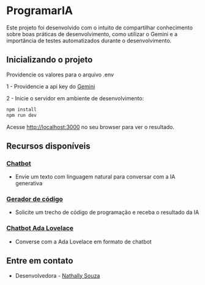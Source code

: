 # ProgramarIA

Este projeto foi desenvolvido com o intuito de compartilhar conhecimento sobre boas práticas de desenvolvimento, como utilizar o Gemini e a importância de testes automatizados durante o desenvolvimento.

## Inicializando o projeto

Providencie os valores para o arquivo .env 

1 - Providencie a api key do [Gemini](https://ai.google.dev/)

2 - Inicie o servidor em ambiente de desenvolvimento:

```bash
npm install
npm run dev
```

Acesse [http://localhost:3000](http://localhost:3000) no seu browser para ver o resultado.

## Recursos disponíveis

### [Chatbot](http://localhost:3000/conversation)

- Envie um texto com linguagem natural para conversar com a IA generativa

### [Gerador de código](http://localhost:3000/code)

- Solicite um trecho de código de programação e receba o resultado da IA

### [Chatbot Ada Lovelace](http://localhost:3000/ada)

- Converse com a Ada Lovelace em formato de chatbot

## Entre em contato

- Desenvolvedora - [Nathally Souza](https://linkedin.com/in/nathsouza)
